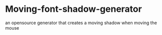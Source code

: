 # Moving-font-shadow-generator
an opensource generator that creates a moving shadow when moving the mouse
